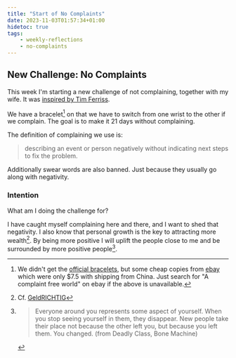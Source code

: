 ```yaml
---
title: "Start of No Complaints"
date: 2023-11-03T01:57:34+01:00
hidetoc: true
tags:
    - weekly-reflections
    - no-complaints
---
```


## New Challenge: No Complaints

This week I'm starting a new challenge of not complaining, together with my wife.
It was [inspired by Tim Ferriss](https://tim.blog/2007/09/18/real-mind-control-the-21-day-no-complaint-experiment/).

We have a bracelet[^1] on that we have to switch from one wrist to the other if
we complain. The goal is to make it 21 days without complaining.

The definition of complaining we use is:

> describing an event or person negatively without indicating next steps to fix the problem.

Additionally swear words are also banned. Just because they usually go along
with negativity.

[^1]: We didn't get the [official bracelets](https://www.willbowen.com/complaintfree/),
but some cheap copies from [ebay](https://www.ebay.de/itm/283680812769) which
were only $7.5 with shipping from China.
Just search for "A complaint free world" on ebay if the above is unavailable.

### Intention

What am I doing the challenge for?

I have caught myself complaining here and there, and I want to shed that
negativity.
I also know that personal growth is the key to attracting more wealth[^2].
By being more positive I will uplift the people close to me and be surrounded by
more positive people[^3].

[^2]: Cf. [GeldRICHTIG](https://www.goodreads.com/book/show/55575147-geldrichtig)
[^3]: > Everyone around you represents some aspect of yourself. When you stop seeing
yourself in them, they disappear.
New people take their place not because the other left you, but because you
left them.
You changed.
(from Deadly Class, Bone Machine)
